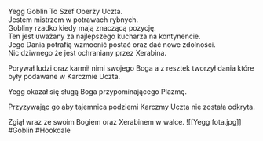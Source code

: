 Yegg Goblin To Szef Oberży Uczta.  
Jestem mistrzem w potrawach rybnych.  
Gobliny rzadko kiedy mają znaczącą pozycję.  
Ten jest uważany za najlepszego kucharza na kontynencie.  
Jego Dania potrafią wzmocnić postać oraz dać nowe zdolności.  
Nic dziwnego że jest ochraniany przez Xerabina.

Porywał ludzi oraz karmił nimi swojego Boga a z resztek tworzył dania które były podawane w Karczmie Uczta.

Yegg okazał się sługą Boga przypominającego Plazmę.

Przyzywając go aby tajemnica podziemi Karczmy Uczta nie została odkryta.

Zgiął wraz ze swoim Bogiem oraz Xerabinem w walce.
![[Yegg fota.jpg]]
#Goblin #Hookdale
